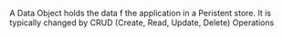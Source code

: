 A Data Object holds the data f the application in a Peristent store.
It is typically changed by CRUD (Create, Read, Update, Delete) Operations

